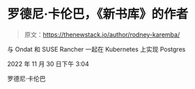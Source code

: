 # 罗德尼·卡伦巴，《新书库》的作者

> 原文：<https://thenewstack.io/author/rodney-karemba/>

与 Ondat 和 SUSE Rancher 一起在 Kubernetes 上实现 Postgres

2022 年 11 月 30 日下午 3:04

罗德尼·卡伦巴